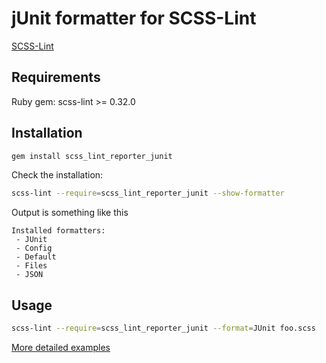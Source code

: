 
# jUnit formatter for SCSS-Lint

[SCSS-Lint](https://github.com/causes/scss-lint)


## Requirements

Ruby gem: scss-lint >= 0.32.0


## Installation

```bash
gem install scss_lint_reporter_junit
```

Check the installation:
```bash
scss-lint --require=scss_lint_reporter_junit --show-formatter
```
Output is something like this
```
Installed formatters:
 - JUnit
 - Config
 - Default
 - Files
 - JSON
```

## Usage

```bash
scss-lint --require=scss_lint_reporter_junit --format=JUnit foo.scss
```
[More detailed examples](https://github.com/causes/scss-lint/blob/master/README.md#usage)
